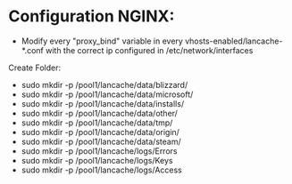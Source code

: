 Configuration NGINX:
===================================
 - Modify every "proxy_bind" variable in every vhosts-enabled/lancache-*.conf with the correct ip configured in /etc/network/interfaces


Create Folder:
  - sudo mkdir -p /pool1/lancache/data/blizzard/
  - sudo mkdir -p /pool1/lancache/data/microsoft/
  - sudo mkdir -p /pool1/lancache/data/installs/
  - sudo mkdir -p /pool1/lancache/data/other/
  - sudo mkdir -p /pool1/lancache/data/tmp/
  - sudo mkdir -p /pool1/lancache/data/origin/
  - sudo mkdir -p /pool1/lancache/data/steam/
  - sudo mkdir -p /pool1/lancache/logs/Errors
  - sudo mkdir -p /pool1/lancache/logs/Keys
  - sudo mkdir -p /pool1/lancache/logs/Access

